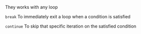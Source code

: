 They works with any loop

`break`
To immediately exit a loop when a condition is satisfied

`continue`
To skip that specific iteration on the satisfied condition

